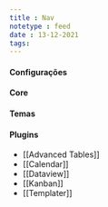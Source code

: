 ```yaml
---
title : Nav
notetype : feed
date : 13-12-2021
tags: 
---
```


#### Configurações

#### Core


#### Temas


#### Plugins
- [[Advanced Tables]]
- [[Calendar]]
- [[Dataview]]
- [[Kanban]]
- [[Templater]]

